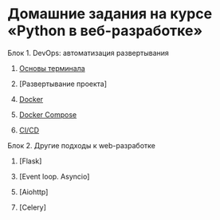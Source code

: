 # Домашние задания на курсе «Python в веб-разработке»

Блок 1. DevOps: автоматизация развертывания

1. [Основы терминала](./1.1-console)

2. [Развертывание проекта]
<!-- (./1.2-deploy) -->

4. [Docker](./1.3-docker)

6. [Docker Compose](./1.4-docker-compose)

8. [CI/CD](./1.5-ci-cd)

Блок 2. Другие подходы к web-разработке

1. [Flask]
<!-- (./2.1-flask) -->

3. [Event loop. Asyncio]
<!-- (./2.2-asyncio) -->

5. [Aiohttp]
<!-- (./2.3-aiohttp) -->

7. [Celery]
<!-- (./2.4-celery) -->
